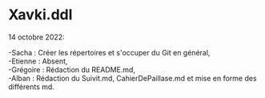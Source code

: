 # Xavki.ddl
14 octobre 2022:

  -Sacha : Créer les répertoires et s'occuper du Git en général,    
  -Etienne : Absent,  
  -Grégoire : Rédaction du README.md,  
  -Alban : Rédaction du Suivit.md, CahierDePaillase.md et mise en forme des différents md.  
